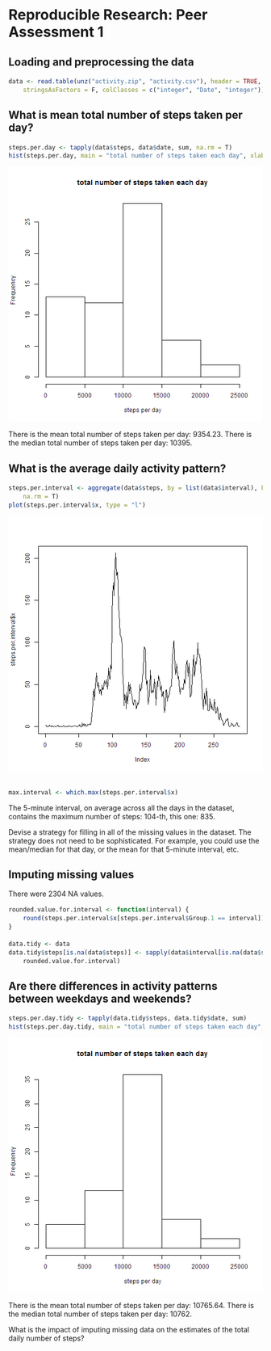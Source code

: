 # Reproducible Research: Peer Assessment 1



## Loading and preprocessing the data

```r
data <- read.table(unz("activity.zip", "activity.csv"), header = TRUE, sep = ",", 
    stringsAsFactors = F, colClasses = c("integer", "Date", "integer"))
```



## What is mean total number of steps taken per day?

```r
steps.per.day <- tapply(data$steps, data$date, sum, na.rm = T)
hist(steps.per.day, main = "total number of steps taken each day", xlab = "steps per day")
```

![plot of chunk unnamed-chunk-3](figure/unnamed-chunk-3.png) 

There is the mean total number of steps taken per day:  9354.23.
There is the median total number of steps taken per day: 10395.


## What is the average daily activity pattern?

```r
steps.per.interval <- aggregate(data$steps, by = list(data$interval), FUN = mean, 
    na.rm = T)
plot(steps.per.interval$x, type = "l")
```

![plot of chunk unnamed-chunk-4](figure/unnamed-chunk-4.png) 

```r

max.interval <- which.max(steps.per.interval$x)
```


The 5-minute interval, on average across all the days in the dataset,
contains the maximum number of steps: 104-th, this one:  835.

Devise a strategy for filling in all of the missing values in the dataset. The
strategy does not need to be sophisticated. For example, you could use
the mean/median for that day, or the mean for that 5-minute interval, etc.
## Imputing missing values
There were 2304 NA values.


```r
rounded.value.for.interval <- function(interval) {
    round(steps.per.interval$x[steps.per.interval$Group.1 == interval])
}

data.tidy <- data
data.tidy$steps[is.na(data$steps)] <- sapply(data$interval[is.na(data$steps)], 
    rounded.value.for.interval)
```



## Are there differences in activity patterns between weekdays and weekends?

```r
steps.per.day.tidy <- tapply(data.tidy$steps, data.tidy$date, sum)
hist(steps.per.day.tidy, main = "total number of steps taken each day", xlab = "steps per day1")
```

![plot of chunk unnamed-chunk-6](figure/unnamed-chunk-6.png) 

There is the mean total number of steps taken per day: 10765.64.
There is the median total number of steps taken per day:    10762.

What is the impact of imputing missing data on the estimates of the total
daily number of steps?


